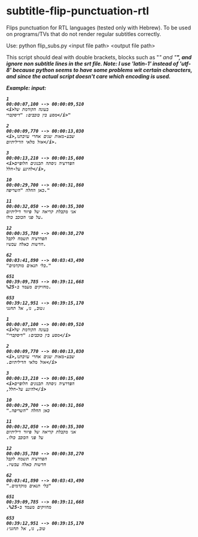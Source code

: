 # subtitle-flip-punctuation-rtl
Flips punctuation for RTL languages (tested only with Hebrew). To be used on programs/TVs that do not render regular subtitles correctly.

Use: python flip_subs.py \<input file path\> \<output file path\>

This script should deal with double brackets, blocks such as "<i>" and "<b>", and ignore non subtitle lines in the srt file.
Note: I use 'latin-1' instead of 'utf-8' because python seems to have some problems wit certain characters, and since the actual script doesn't care which encoding is used.
  

Example:
  input:
  ```
  1
00:00:07,100 --> 00:00:09,510
<i>בעונה הקודמת של
מסע בין כוכבים: "דיסקברי</i>"

2
00:00:09,770 --> 00:00:13,030
<i>,שבע-מאות שנים אחרי עזיבתנו
אזל מלאי הדיליתיום</i>.

3
00:00:13,210 --> 00:00:15,600
<i>הפדרציה ניסתה תכנונים חלופיים
להינע על-חלל</i>,

10
00:00:29,700 --> 00:00:31,860
כאן החלה "השריפה."

11
00:00:32,050 --> 00:00:35,300
אני מקבלת קריאה של פיזור דיליתיום
על פני הכוכב כולו.

12
00:00:35,780 --> 00:00:38,270
הפדרציה תשמח לקבל
חדשות כאלה עכשיו.

62
00:03:41,890 --> 00:03:43,490
"בלי תנאים מוקדמים."

651
00:39:09,785 --> 00:39:11,668
%מחזיקים מעמד ב-25.

653
00:39:12,951 --> 00:39:15,170
טוב, נו, אל תחגגי:
```

```
1
00:00:07,100 --> 00:00:09,510
<i>בעונה הקודמת של
"מסע בין כוכבים: "דיסקברי</i>

2
00:00:09,770 --> 00:00:13,030
<i>,שבע-מאות שנים אחרי עזיבתנו
.אזל מלאי הדיליתיום</i>

3
00:00:13,210 --> 00:00:15,600
<i>הפדרציה ניסתה תכנונים חלופיים
,להינע על-חלל</i>

10
00:00:29,700 --> 00:00:31,860
".כאן החלה "השריפה

11
00:00:32,050 --> 00:00:35,300
אני מקבלת קריאה של פיזור דיליתיום
.על פני הכוכב כולו

12
00:00:35,780 --> 00:00:38,270
הפדרציה תשמח לקבל
.חדשות כאלה עכשיו

62
00:03:41,890 --> 00:03:43,490
".בלי תנאים מוקדמים"

651
00:39:09,785 --> 00:39:11,668
.%מחזיקים מעמד ב-25

653
00:39:12,951 --> 00:39:15,170
:טוב, נו, אל תחגגי  
```
  

